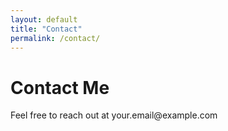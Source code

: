 ```yaml
---
layout: default
title: "Contact"
permalink: /contact/
---
```

<h1>Contact Me</h1>
<p>Feel free to reach out at your.email@example.com</p>
